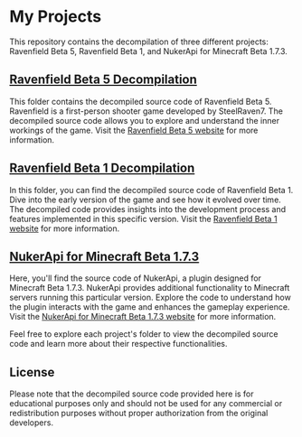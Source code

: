 # My Projects

This repository contains the decompilation of three different projects: Ravenfield Beta 5, Ravenfield Beta 1, and NukerApi for Minecraft Beta 1.7.3.

## [Ravenfield Beta 5 Decompilation](https://example.com/ravenfield-beta5)

This folder contains the decompiled source code of Ravenfield Beta 5. Ravenfield is a first-person shooter game developed by SteelRaven7. The decompiled source code allows you to explore and understand the inner workings of the game. Visit the [Ravenfield Beta 5 website](https://example.com/ravenfield-beta5) for more information.

## [Ravenfield Beta 1 Decompilation](https://example.com/ravenfield-beta1)

In this folder, you can find the decompiled source code of Ravenfield Beta 1. Dive into the early version of the game and see how it evolved over time. The decompiled code provides insights into the development process and features implemented in this specific version. Visit the [Ravenfield Beta 1 website](https://example.com/ravenfield-beta1) for more information.

## [NukerApi for Minecraft Beta 1.7.3](https://example.com/nukerapi-mc-beta173)

Here, you'll find the source code of NukerApi, a plugin designed for Minecraft Beta 1.7.3. NukerApi provides additional functionality to Minecraft servers running this particular version. Explore the code to understand how the plugin interacts with the game and enhances the gameplay experience. Visit the [NukerApi for Minecraft Beta 1.7.3 website](https://example.com/nukerapi-mc-beta173) for more information.

Feel free to explore each project's folder to view the decompiled source code and learn more about their respective functionalities.

## License

Please note that the decompiled source code provided here is for educational purposes only and should not be used for any commercial or redistribution purposes without proper authorization from the original developers.
